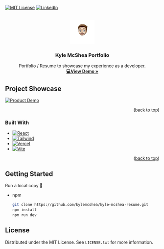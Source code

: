 <!-- Improved compatibility of back to top link: See: https://github.com/othneildrew/Best-README-Template/pull/73 -->

<a name="readme-top"></a>

<!--
*** Thanks for checking out the Best-README-Template. If you have a suggestion
*** that would make this better, please fork the repo and create a pull request
*** or simply open an issue with the tag "enhancement".
*** Don't forget to give the project a star!
*** Thanks again! Now go create something AMAZING! :D
-->

<!-- PROJECT SHIELDS -->
<!--
*** I'm using markdown "reference style" links for readability.
*** Reference links are enclosed in brackets [ ] instead of parentheses ( ).
*** See the bottom of this document for the declaration of the reference variables
*** for contributors-url, forks-url, etc. This is an optional, concise syntax you may use.
*** https://www.markdownguide.org/basic-syntax/#reference-style-links
-->

[![MIT License][license-shield]][license-url]
[![LinkedIn][linkedin-shield]][linkedin-url]

<!-- PROJECT LOGO -->
<br />
<div align="center">
  <a href="https://github.com/kylemcshea/kyle-mcshea-resume">
    <img src="public/images/kyle.png" alt="Logo" width="80" height="80">
  </a>

<h3 align="center">Kyle McShea Portfolio</h3>

  <p align="center">
    Portfolio / Resume to showcase my experience as a developer. 
    <br />
    <a href="https://kylemcshea.com"><strong>💻View Demo »</strong></a>
    <br />
  </p>
</div>

<!-- ABOUT THE PROJECT -->

## Project Showcase

[![Product Demo](https://i.gyazo.com/7c95f728456d2b03f13414d271e53523.gif)](https://gyazo.com/7c95f728456d2b03f13414d271e53523)

<p align="right">(<a href="#readme-top">back to top</a>)</p>

### Built With

- [![React][react.js]][react-url]
- [![Tailwind][tailwind.css]][tailwind-url]
- [![Vercel][vercel.app]][vercel-url]
- [![Vite][vitejs.dev]][vitejs-url]

<p align="right">(<a href="#readme-top">back to top</a>)</p>

<!-- GETTING STARTED -->

## Getting Started

Run a local copy 🔨

- npm
  ```sh
  git clone https://github.com/kylemcshea/kyle-mcshea-resume.git
  npm install
  npm run dev
  ```

<!-- LICENSE -->

## License

Distributed under the MIT License. See `LICENSE.txt` for more information.

<!-- MARKDOWN LINKS & IMAGES -->
<!-- https://www.markdownguide.org/basic-syntax/#reference-style-links -->

[license-shield]: https://img.shields.io/github/license/kylemcshea/kyle-mcshea-resume.svg?style=for-the-badge
[license-url]: https://github.com/github_username/repo_name/blob/master/LICENSE.txt
[linkedin-shield]: https://img.shields.io/badge/-LinkedIn-black.svg?style=for-the-badge&logo=linkedin&colorB=555
[linkedin-url]: https://www.linkedin.com/in/kyle-mcshea/
[product-screenshot]: public/images/resume_demo.mp4
[react.js]: https://img.shields.io/badge/React-20232A?style=for-the-badge&logo=react&logoColor=61DAFB
[react-url]: https://reactjs.org/
[tailwind.css]: https://img.shields.io/badge/tailwind%20css-20232A?style=for-the-badge&logo=tailwindcss&logoColor=61DAFB
[tailwind-url]: https://tailwindcss.com/
[vercel.app]: https://img.shields.io/badge/vercel-20232A?style=for-the-badge&logo=vercel&logoColor=61DAFB
[vercel-url]: https://vercel.com/
[vitejs.dev]: https://img.shields.io/badge/vite-20232A?style=for-the-badge&logo=vite&logoColor=61DAFB
[vitejs-url]: https://vitejs.dev/
